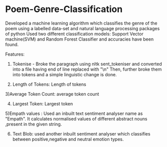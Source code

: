 # Poem-Genre-Classification
Developed a machine learning algorithm which classifies the genre of the poem using a labelled data-set and natural language processing packages of python
Used two different classification models: Support Vector machine(SVM) and Random Forest Classifier and accuracies have been found.

Features:

1) Tokenise - Broke the paragraph using nltk sent_tokeniser and converted into a file having end of line replaced with "\n"
Then, further broke them into tokens and a simple linguistic change is done.

2) Length of Tokens: Length of tokens

3)Average Token Count: average token count

4) Largest Token: Largest token

5)Empath values : Used an inbuilt text sentiment analyser name as "Empath". It calculates normalised values of different abstract
nouns ,present in the given string.

6) Text Blob: used another inbuilt sentiment analyser which classifies between positive,negative and neutral emotion types.

